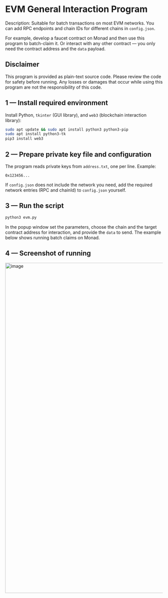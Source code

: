 # EVM General Interaction Program

Description: Suitable for batch transactions on most EVM networks. You can add RPC endpoints and chain IDs for different chains in `config.json`.

For example, develop a faucet contract on Monad and then use this program to batch-claim it. Or interact with any other contract — you only need the contract address and the `data` payload.

## Disclaimer

This program is provided as plain-text source code. Please review the code for safety before running. Any losses or damages that occur while using this program are not the responsibility of this code.

## 1 — Install required environment

Install Python, `tkinter` (GUI library), and `web3` (blockchain interaction library):

```bash
sudo apt update && sudo apt install python3 python3-pip
sudo apt install python3-tk
pip3 install web3
```

## 2 — Prepare private key file and configuration

The program reads private keys from `address.txt`, one per line. Example:

```
0x123456...
```

If `config.json` does not include the network you need, add the required network entries (RPC and chainId) to `config.json` yourself.

## 3 — Run the script

```bash
python3 evm.py
```

In the popup window set the parameters, choose the chain and the target contract address for interaction, and provide the `data` to send. The example below shows running batch claims on Monad.

## 4 — Screenshot of running

<img width="1200" height="1056" alt="image" src="https://github.com/user-attachments/assets/b3c14b95-52c1-47e0-ad84-ee0bc1b78ad6" />
